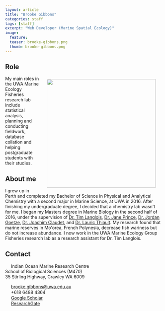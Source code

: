 ```yaml
---
layout: article
title: "Brooke Gibbons"
categories: staff
tags: [staff]
excerpt: "Web Developer (Marine Spatial Ecology)"
image:
  feature: 
  teaser: brooke-gibbons.png
  thumb: brooke-gibbons.png
---
```

## Role
<img src='/images/brooke-gibbons.png' align='right' width="350" hspace="20" vspace="10">
My main roles in the UWA Marine Ecology Fisheries research lab include statistical analysis, planning and conducting fieldwork, database collation and helping postgraduate students with their studies.

## About me
I grew up in Perth and completed my Bachelor of Science in Physical and Analytical Chemistry with a second major in Marine Science, at UWA in 2016. After finishing my undergraduate degree, I decided that a chemistry lab wasn't for me. I began my Masters degree in Marine Biology in the second half of 2016, under the supervision of [Dr. Tim Langlois](https://uwamegfisheries.github.io/researchers/tim-langlois/), [Dr. Jane Prince](https://research-repository.uwa.edu.au/en/persons/jane-prince), [Dr. Jordan Goetze](https://staffportal.curtin.edu.au/staff/profile/view/Jordan.Goetze), [Dr. Joachim Claudet](http://www.joachimclaudet.com/publications.html), and [Dr. Lauric Thiault](http://www.criobe.pf/pro/personnel/chercheurs-contractuels-et-post-doctorants/lauric-thiault/). My research found that marine reserves in Mo'orea, French Polynesia, decrease fish wariness but do not increase abundance. I now work in the UWA Marine Ecology Group Fisheries research lab as a research assistant for Dr. Tim Langlois.

## Contact
<img src='/images/icons/building-regular.svg' width="15px"> Indian Ocean Marine Research Centre <br>
School of Biological Sciences (M470)<br>
35 Stirling Highway, Crawley WA 6009

<img src='/images/icons/envelope-regular.svg' width="15px"> <a href="mailto:brooke.gibbons@uwa.edu.au"> brooke.gibbons@uwa.edu.au</a><br>
<img src='/images/icons/phone-solid.svg' width="15px"> +618 6488 4364<br>
<img src='/images/icons/google-brands.svg' width="15px"> <a href="https://scholar.google.com.au/citations?hl=en&user=dr24hoMAAAAJ">Google Scholar</a><br>
<img src='/images/icons/researchgate-brands.svg' width="15px"> <a href="https://www.researchgate.net/profile/Brooke_Gibbons"> ResearchGate</a><br>

